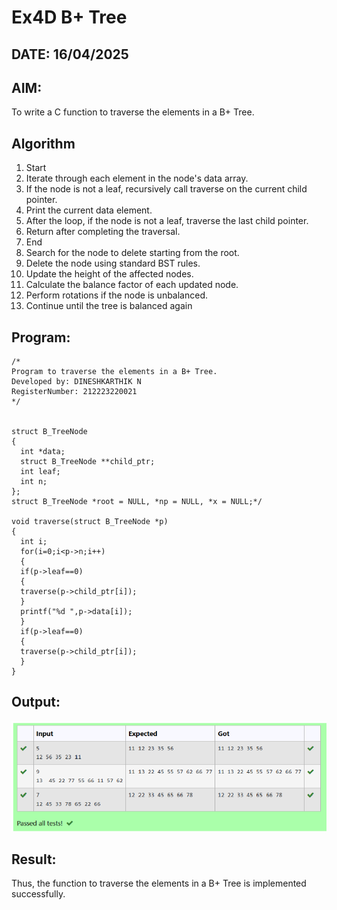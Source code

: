 # Ex4D B+ Tree

## DATE: 16/04/2025

## AIM:

To write a C function to traverse the elements in a B+ Tree.

## Algorithm

1. Start
2. Iterate through each element in the node's data array.
3. If the node is not a leaf, recursively call traverse on the current child pointer.
4. Print the current data element.
5. After the loop, if the node is not a leaf, traverse the last child pointer.
6. Return after completing the traversal.
7. End
8. Search for the node to delete starting from the root.
9. Delete the node using standard BST rules.
10. Update the height of the affected nodes.
11. Calculate the balance factor of each updated node.
12. Perform rotations if the node is unbalanced.
13. Continue until the tree is balanced again

## Program:

```
/*
Program to traverse the elements in a B+ Tree.
Developed by: DINESHKARTHIK N
RegisterNumber: 212223220021
*/


struct B_TreeNode 
{ 
  int *data; 
  struct B_TreeNode **child_ptr; 
  int leaf; 
  int n; 
}; 
struct B_TreeNode *root = NULL, *np = NULL, *x = NULL;*/ 
 
void traverse(struct B_TreeNode *p) 
{ 
  int i; 
  for(i=0;i<p->n;i++) 
  { 
  if(p->leaf==0) 
  { 
  traverse(p->child_ptr[i]); 
  } 
  printf("%d ",p->data[i]); 
  } 
  if(p->leaf==0) 
  { 
  traverse(p->child_ptr[i]); 
  }
} 
```

## Output:

![alt text](image-3.png)

## Result:

Thus, the function to traverse the elements in a B+ Tree is implemented successfully.
